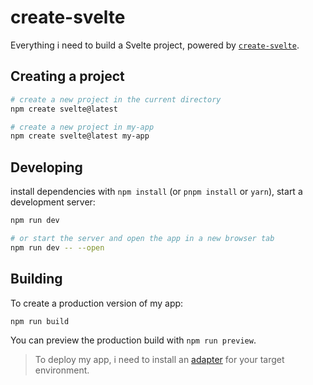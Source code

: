 # create-svelte

Everything i need to build a Svelte project, powered by [`create-svelte`](https://github.com/sveltejs/kit/tree/master/packages/create-svelte).

## Creating a project

```bash
# create a new project in the current directory
npm create svelte@latest

# create a new project in my-app
npm create svelte@latest my-app
```

## Developing

install dependencies with `npm install` (or `pnpm install` or `yarn`), start a development server:

```bash
npm run dev

# or start the server and open the app in a new browser tab
npm run dev -- --open
```

## Building

To create a production version of my app:

```bash
npm run build
```

You can preview the production build with `npm run preview`.

> To deploy my app, i need to install an [adapter](https://kit.svelte.dev/docs/adapters) for your target environment.
